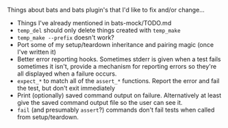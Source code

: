 Things about bats and bats plugin's that I'd like to fix and/or change...

* Things I've already mentioned in bats-mock/TODO.md
* `temp_del` should only delete things created with `temp_make`
* `temp_make --prefix` doesn't work?
* Port some of my setup/teardown inheritance and pairing magic (once I've written it)
* Better error reporting hooks.  Sometimes stderr is given when a test fails sometimes it isn't, provide a mechanism for reporting errors so they're all displayed when a failure occurs.
* `expect_*` to match all of the `assert_*` functions.  Report the error and fail the test, but don't exit immediately
* Print (optionally) saved command output on failure.  Alternatively at least give the saved command output file so the user can see it.
* `fail` (and presumably `assert`?) commands don't fail tests when called from setup/teardown.
